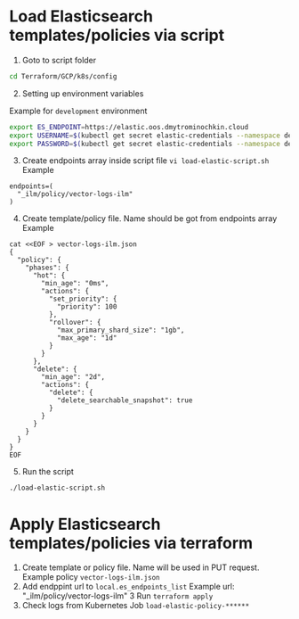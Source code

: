 # Load Elasticsearch templates/policies via script

1. Goto to script folder
```bash
cd Terraform/GCP/k8s/config
```
2. Setting up environment variables

Example for `development` environment
```bash
export ES_ENDPOINT=https://elastic.oos.dmytrominochkin.cloud
export USERNAME=$(kubectl get secret elastic-credentials --namespace default -o jsonpath='{.data.username}' | base64 -d)
export PASSWORD=$(kubectl get secret elastic-credentials --namespace default -o jsonpath='{.data.password}' | base64 -d)
```
3. Create endpoints array inside script file `vi load-elastic-script.sh`
Example
```vi
endpoints=(
  "_ilm/policy/vector-logs-ilm"
)
```
4. Create template/policy file. Name should be got from endpoints array
Example
```
cat <<EOF > vector-logs-ilm.json
{
  "policy": {
    "phases": {
      "hot": {
        "min_age": "0ms",
        "actions": {
          "set_priority": {
            "priority": 100
          },
          "rollover": {
            "max_primary_shard_size": "1gb",
            "max_age": "1d"
          }
        }
      },
      "delete": {
        "min_age": "2d",
        "actions": {
          "delete": {
            "delete_searchable_snapshot": true
          }
        }
      }
    }
  }
}
EOF
```

5. Run the script
```bash
./load-elastic-script.sh
```

# Apply Elasticsearch templates/policies via terraform

1. Create template or policy file. Name will be used in PUT request.
Example policy `vector-logs-ilm.json`
2. Add endppint url to `local.es_endpoints_list`
Example url: "_ilm/policy/vector-logs-ilm"
3 Run `terraform apply`
4. Check logs from Kubernetes Job `load-elastic-policy-******`